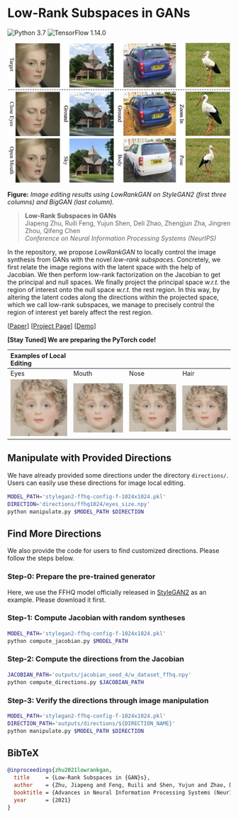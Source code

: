 # Low-Rank Subspaces in GANs

![Python 3.7](https://img.shields.io/badge/python-3.7-green.svg?style=plastic)
![TensorFlow 1.14.0](https://img.shields.io/badge/tensorflow-1.14.0-green.svg?style=plastic)

![image](./docs/assets/teaser.jpg)

**Figure:** *Image editing results using LowRankGAN on StyleGAN2 (first three columns) and BigGAN (last column).*

> **Low-Rank Subspaces in GANs** <br>
> Jiapeng Zhu, Ruili Feng, Yujun Shen, Deli Zhao, Zhengjun Zha, Jingren Zhou, Qifeng Chen <br>
> *Conference on Neural Information Processing Systems (NeurIPS)*

In the repository, we propose *LowRankGAN* to locally control the image synthesis from GANs with the novel *low-rank subspaces*. Concretely, we first relate the image regions with the latent space with the help of Jacobian. We then perform low-rank factorization on the Jacobian to get the principal and null spaces. We finally project the principal space *w.r.t.* the region of interest onto the null space *w.r.t.* the rest region. In this way, by altering the latent codes along the directions within the projected space, which we call low-rank subspaces, we manage to precisely control the region of interest yet barely affect the rest region.

[[Paper](https://arxiv.org/pdf/2106.04488.pdf)]
[[Project Page](https://zhujiapeng.github.io/LowRankGAN/)]
[[Demo](https://www.youtube.com/watch?v=WltRPecDq10)]

**[Stay Tuned] We are preparing the PyTorch code!**

| Examples of Local Editing |   |      |     |
|  :-- |  :--  |  :-- | :-- |
| Eyes | Mouth | Nose | Hair
| ![image](./docs/assets/metface_eyes.gif) | ![image](./docs/assets/metface_mouth.gif) | ![image](./docs/assets/metface_nose.gif) | ![image](./docs/assets/metface_hair.gif)

## Manipulate with Provided Directions

We have already provided some directions under the directory `directions/`. Users can easily use these directions for image local editing.

```bash
MODEL_PATH='stylegan2-ffhq-config-f-1024x1024.pkl'
DIRECTION='directions/ffhq1024/eyes_size.npy'
python manipulate.py $MODEL_PATH $DIRECTION
```

## Find More Directions

We also provide the code for users to find customized directions. Please follow the steps below.

### Step-0: Prepare the pre-trained generator

Here, we use the FFHQ model officially released in [StyleGAN2](https://github.com/NVlabs/stylegan2) as an example. Please download it first.

### Step-1: Compute Jacobian with random syntheses

```bash
MODEL_PATH='stylegan2-ffhq-config-f-1024x1024.pkl'
python compute_jacobian.py $MODEL_PATH
```

### Step-2: Compute the directions from the Jacobian

```bash
JACOBIAN_PATH='outputs/jacobian_seed_4/w_dataset_ffhq.npy'
python compute_directions.py $JACOBIAN_PATH
```

### Step-3: Verify the directions through image manipulation

```bash
MODEL_PATH='stylegan2-ffhq-config-f-1024x1024.pkl'
DIRECTION_PATH='outputs/directions/${DIRECTION_NAME}'
python manipulate.py $MODEL_PATH $DIRECTION
```

## BibTeX

```bibtex
@inproceedings{zhu2021lowrankgan,
  title     = {Low-Rank Subspaces in {GAN}s},
  author    = {Zhu, Jiapeng and Feng, Ruili and Shen, Yujun and Zhao, Deli and Zha, Zhengjun and Zhou, Jingren and Chen, Qifeng},
  booktitle = {Advances in Neural Information Processing Systems (NeurIPS)},
  year      = {2021}
}
```
